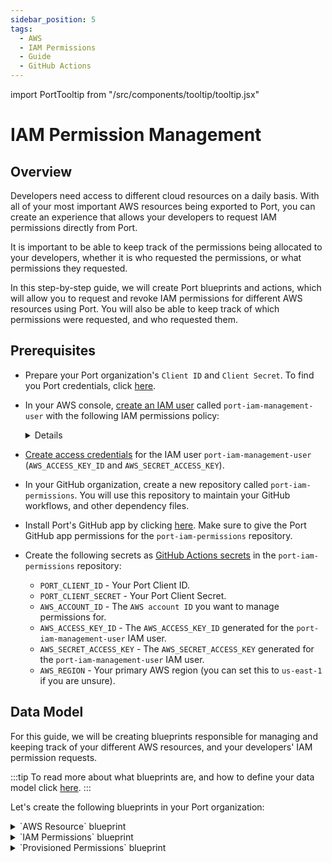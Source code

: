 ```yaml
---
sidebar_position: 5
tags:
  - AWS
  - IAM Permissions
  - Guide
  - GitHub Actions
---
```


import PortTooltip from "/src/components/tooltip/tooltip.jsx"

# IAM Permission Management

## Overview

Developers need access to different cloud resources on a daily basis. With all of your most important AWS resources being exported to Port, you can create an experience that allows your developers to request IAM permissions directly from Port.

It is important to be able to keep track of the permissions being allocated to your developers, whether it is who requested the permissions, or what permissions they requested.

In this step-by-step guide, we will create Port blueprints and actions, which will allow you to request and revoke IAM permissions for different AWS resources using Port. You will also be able to keep track of which permissions were requested, and who requested them.

## Prerequisites
- Prepare your Port organization's `Client ID` and `Client Secret`. To find you Port credentials, click [here](/docs/build-your-software-catalog/sync-data-to-catalog/api/api.md#find-your-port-credentials).
- In your AWS console, [create an IAM user](https://docs.aws.amazon.com/IAM/latest/UserGuide/id_users_create.html) called `port-iam-management-user` with the following IAM permissions policy:
    <details>

        <summary>IAM policy json </summary>

        ```json showLineNumbers
        {
            "Version": "2012-10-17",
            "Statement": [
                {
                    "Effect": "Allow",
                    "Action": [
                        "iam:CreateRole",
                        "iam:UpdateRole",
                        "iam:DeleteRole",
                        "iam:AttachRolePolicy",
                        "iam:DetachRolePolicy"
                    ],
                    "Resource": "*"
                }
            ]
        }
        ```
    </details>
- [Create access credentials](https://docs.aws.amazon.com/IAM/latest/UserGuide/id_credentials_access-keys.html) for the IAM user `port-iam-management-user` (`AWS_ACCESS_KEY_ID` and `AWS_SECRET_ACCESS_KEY`).

- In your GitHub organization, create a new repository called `port-iam-permissions`. You will use this repository to maintain your GitHub workflows, and other dependency files.

- Install Port's GitHub app by clicking [here](https://github.com/apps/getport-io/installations/new). Make sure to give the Port GitHub app permissions for the `port-iam-permissions` repository.

- Create the following secrets as [GitHub Actions secrets](https://docs.github.com/en/actions/security-guides/using-secrets-in-github-actions) in the `port-iam-permissions` repository:
    - `PORT_CLIENT_ID` - Your Port Client ID.
    - `PORT_CLIENT_SECRET` - Your Port Client Secret.
    - `AWS_ACCOUNT_ID` - The `AWS account ID` you want to manage permissions for.
    - `AWS_ACCESS_KEY_ID` - The `AWS_ACCESS_KEY_ID` generated for the `port-iam-management-user` IAM user.
    - `AWS_SECRET_ACCESS_KEY` - The `AWS_SECRET_ACCESS_KEY` generated for the `port-iam-management-user` IAM user.
    - `AWS_REGION` - Your primary AWS region (you can set this to `us-east-1` if you are unsure).

## Data Model
For this guide, we will be creating blueprints responsible for managing and keeping track of your different AWS resources, and your developers' IAM permission requests.

:::tip
To read more about what blueprints are, and how to define your data model click [here](/docs/build-your-software-catalog/define-your-data-model/define-your-data-model.md).
:::

Let's create the following blueprints in your Port organization:

<details>
    <summary>`AWS Resource` blueprint</summary>

    The entities of this blueprint will represent different AWS resources we want to manage IAM permissions for (S3 buckets, EC2 machines, etc.).
    
    ```json showLineNumbers
    {
        "identifier": "aws_resource",
        "title": "AWS Resource",
        "icon": "AWS",
        "schema": {
            "properties": {
                "tags": {
                    "items": {
                        "type": "object"
                    },
                    "title": "Tags",
                    "type": "array",
                    "icon": "DefaultProperty"
                },
                "resource_type": {
                    "icon": "DefaultProperty",
                    "title": "Resource Type",
                    "type": "string",
                    "enum": [
                        "S3",
                        "EC2"
                    ],
                    "enumColors": {
                        "S3": "blue",
                        "EC2": "green"
                    }
                }
            },
            "required": ["resource_type"]
        },
        "mirrorProperties": {},
        "calculationProperties": {},
        "aggregationProperties": {},
        "relations": {}
    }
    ```
</details>

<details>
    <summary>`IAM Permissions` blueprint</summary>

    The entities of this blueprint will represent different AWS IAM permissions that can be associated to an IAM Policy (`s3:DeleteBucket`, `s3:PutObject`, `ec2:StopInstances`, `ec2:TerminateInstances`, etc.).

    ```json showLineNumbers
    {
        "identifier": "iam_permissions",
        "title": "IAM Permissions",
        "icon": "Lock",
        "schema": {
            "properties": {
                "resource_type": {
                    "icon": "AWS",
                    "title": "Resource Type",
                    "type": "string",
                    "enum": [
                        "S3",
                        "EC2"
                    ],
                    "enumColors": {
                        "S3": "blue",
                        "EC2": "green"
                    }
                }
            },
            "required": ["resource_type"]
        },
        "mirrorProperties": {},
        "calculationProperties": {},
        "aggregationProperties": {},
        "relations": {}
    }
    ```
</details>


<details>
    <summary>`Provisioned Permissions` blueprint</summary>

    The entities of this blueprint will represent the permissions which were created and managed using Port.

    ```json showLineNumbers
    {
        "identifier": "provisioned_permissions",
        "description": "This blueprint represents a set of provisioned permissions for some AWS resource",
        "title": "Provisioned Permissions",
        "icon": "Lock",
        "schema": {
            "properties": {
                "requester": {
                    "title": "Requester",
                    "type": "string",
                    "format": "user",
                    "icon": "DefaultProperty"
                },
                "iam_policy": {
                    "title": "IAM Policy",
                    "type": "object",
                    "icon": "Lock",
                    "description": "The IAM policy given for this temporary permission"
                },
                "sign_in_url": {
                    "icon": "DefaultProperty",
                    "title": "Sign-in URL",
                    "type": "string",
                    "description": "The sign-in URL for this temporary permission",
                    "format": "url"
                },
                "policy_arn": {
                    "title": "Policy ARN",
                    "type": "string",
                    "icon": "DefaultProperty"
                },
                "role_arn": {
                    "title": "Role ARN",
                    "type": "string",
                    "icon": "DefaultProperty"
                }
            },
            "required": []
        },
        "mirrorProperties": {},
        "calculationProperties": {},
        "aggregationProperties": {},
        "relations": {
            "permissions": {
                "title": "Permissions",
                "target": "iam_permissions",
                "required": false,
                "many": true
            },
            "aws_resource": {
                "title": "AWS Resource",
                "target": "aws_resource",
                "required": false,
                "many": false
            }
        }
    }
    ```
    </details>

:::tip
For this guide's simplicity, the blueprints above have pre-defined options for resource types, which are `EC2` and `S3`. 

The blueprints can be modified to support for any type of AWS resource by adding extra options to the `resource_type` properties, both in the `AWS Resource` and the `IAM Permissions` blueprints.
:::

<p align="center">
<img src='/img/build-your-software-catalog/sync-data-to-catalog/cloud-providers/aws/iam-permissions-data-model.png' width='75%' border='1px' />
</p>

## Actions
We want to be able to provision and revoke permissions for AWS resources from Port. To do so, we will need to create some [actions](/docs/create-self-service-experiences/create-self-service-experiences.md) in our Port organization, and set up some action backends.

### Actions backend - GitHub Workflows
As mentioned in the [prerequisites](#prerequisites), in this guide we will be using [GitHub actions](https://docs.github.com/en/actions) as a backend for our Port actions. To do this, we will create 2 GitHub workflow files, and 2 JSON files which will be used as templates for developer IAM permissions. 

The files mentioned above should be created in the `port-iam-permissions` repository you set up in the prerequisites section.

In the workflow files, we will be using the [AWS CLI](https://aws.amazon.com/cli/) to interact with AWS, in order to create and delete the relevant resources when managing the IAM permissions using Port.

Create the following files your `port-iam-permissions` repository, in the correct path as it appears in the filename:

<details>
    <summary>`Create permissions for AWS resource` GitHub workflow</summary>

    This workflow is responsible for creating new IAM permissions for an AWS resource.

    ```yaml showLineNumbers title=".github/workflows/create-iam-permissions.yaml"
name: Create permissions for AWS resource
on:
  workflow_dispatch:
    inputs:
      port_payload:
        type: string
        required: true
        description: The Port Payload for triggering this action                

jobs:
  create-iam-permissions:
    name: Create IAM permissions
    runs-on: ubuntu-latest
    env:
      POLICY_NAME: Permission-${{github.run_id}}
    steps:
      - uses: actions/checkout@v3
        with:
          persist-credentials: true
      - name: Configure AWS Credentials
        uses: aws-actions/configure-aws-credentials@v4
        with:
          aws-access-key-id: ${{ secrets.AWS_ACCESS_KEY_ID }}
          aws-secret-access-key: ${{ secrets.AWS_SECRET_ACCESS_KEY }}
          aws-region: ${{ secrets.AWS_REGION }}
      - name: Create JSON for permissions
        id: create-jsons
        run: |
          permissions=$(echo '${{ inputs.port_payload }}' | jq -c '.payload.properties.permissions')
          echo "PERMISSIONS_ARRAY=${permissions}" >> $GITHUB_OUTPUT
          jq -r --argjson permissions "${permissions}" --arg resource "${{fromJson(inputs.port_payload).context.entity}}/*" '.Statement[0].Action=$permissions | .Statement[0].Resource=$resource' .github/templates/iamPolicyDocument.json > temp_policy_document.json
          jq -r --arg aws_acc_id "${{ secrets.AWS_ACCOUNT_ID }}" '.Statement[0].Principal.AWS="arn:aws:iam::"+$aws_acc_id+":root"' .github/templates/iamTrustPolicy.json > temp_trust_policy.json
      - name: Apply policies and attachments
        id: apply-policies
        run: |
          # Create the policy
          policy_arn=$(aws iam create-policy --policy-name $POLICY_NAME --policy-document file://temp_policy_document.json --no-cli-pager | jq '.Policy.Arn')
          echo ${policy_arn}
          echo "POLICY_ARN=${policy_arn}" >> $GITHUB_OUTPUT
          # Create the role with assume-role policy
          echo "ROLE_ARN=$(aws iam create-role --role-name $POLICY_NAME --assume-role-policy-document file://temp_trust_policy.json --no-cli-pager | jq '.Role.Arn')" >> $GITHUB_OUTPUT
          # Attach policy to the role
          aws iam attach-role-policy --role-name $POLICY_NAME --policy-arn arn:aws:iam::${{ secrets.AWS_ACCOUNT_ID }}:policy/$POLICY_NAME
      - name: Create varialbes
        id: create-variables
        run: |
          echo "POLICY=$(cat temp_policy_document.json | jq -c '.')" >> $GITHUB_OUTPUT
          echo "SIGN_IN_URL=https://signin.aws.amazon.com/switchrole?account=${{ secrets.AWS_ACCOUNT_ID }}&roleName=${{ env.POLICY_NAME }}&displayName=${{ env.POLICY_NAME }}" >> $GITHUB_OUTPUT
      - name: "Report permission to Port 🚢"
        uses: port-labs/port-github-action@v1
        with:
            clientId: ${{ secrets.PORT_CLIENT_ID }}
            clientSecret: ${{ secrets.PORT_CLIENT_SECRET }}
            identifier: ${{ env.POLICY_NAME }}
            title: ${{ env.POLICY_NAME }}
            blueprint: provisioned_permissions
            properties: |
              {
                "iam_policy": ${{ steps.create-variables.outputs.POLICY }},
                "requester": "${{ fromJson(inputs.port_payload).trigger.by.user.email }}",
                "sign_in_url": "${{ steps.create-variables.outputs.SIGN_IN_URL }}",
                "role_arn": ${{ steps.apply-policies.outputs.ROLE_ARN }},
                "policy_arn": ${{ steps.apply-policies.outputs.POLICY_ARN }}
              }
            relations: |
              {
                "aws_resource": "${{ fromJson(inputs.port_payload).context.entity }}",
                "permissions": ${{ steps.create-jsons.outputs.PERMISSIONS_ARRAY }}
              }
      - uses: port-labs/port-github-action@v1
        with:
          clientId: ${{ secrets.PORT_CLIENT_ID }}
          clientSecret: ${{ secrets.PORT_CLIENT_SECRET }}
          operation: PATCH_RUN
          runId: ${{ fromJson(inputs.port_payload).context.runId}}
          logMessage: |
            Created permission for the AWS resource "${{ fromJson(inputs.port_payload).context.entity }}"🚀
            Requester for this permission is: ${{ fromJson(inputs.port_payload).trigger.by.user.email }}
            The sign-in URL: ${{ steps.create-variables.outputs.SIGN_IN_URL }}
    ```
</details>

<details>
    <summary>`Revoke permissions for AWS resource` GitHub workflow</summary>

    This workflow is responsible for revoking IAM permissions for an AWS resource.

    ```yaml showLineNumbers title=".github/workflows/delete-iam-permissions.yaml"
name: Delete IAM permissions for AWS resource
on:
  workflow_dispatch:
    inputs:
      port_payload:
        type: string
        required: true
        description: The Port Payload for triggering this action                

jobs:
    delete-permissions:
        name: Delete IAM permissions
        runs-on: ubuntu-latest
        env:
          POLICY_ARN: ${{ fromJson(inputs.port_payload).payload.entity.properties.policy_arn }}
        steps:
            - uses: actions/checkout@v3
              with:
                persist-credentials: true
            - name: Configure AWS Credentials
              uses: aws-actions/configure-aws-credentials@v4
              with:
                aws-access-key-id: ${{ secrets.AWS_ACCESS_KEY_ID }}
                aws-secret-access-key: ${{ secrets.AWS_SECRET_ACCESS_KEY }}
                aws-region: ${{ secrets.AWS_REGION }}
            - name: Delete policies
              id: delete-policies
              run: |
                # Detach the policy from the role
                aws iam detach-role-policy --role-name ${{ fromJson(inputs.port_payload).context.entity }} --policy-arn ${{ env.POLICY_ARN }}
                # Delete the policy
                aws iam delete-policy --policy-arn "${{ env.POLICY_ARN }}" --no-cli-pager
                # Delete the role
                aws iam delete-role --role-name ${{ fromJson(inputs.port_payload).context.entity }} --no-cli-pager
            - name: "Delete permission from Port 🚢"
              uses: port-labs/port-github-action@v1
              with:
                clientId: ${{ secrets.PORT_CLIENT_ID }}
                clientSecret: ${{ secrets.PORT_CLIENT_SECRET }}
                identifier: ${{ fromJson(inputs.port_payload).context.entity }}
                operation: DELETE
                blueprint: provisioned_permissions
            - uses: port-labs/port-github-action@v1
              with:
                clientId: ${{ secrets.PORT_CLIENT_ID }}
                clientSecret: ${{ secrets.PORT_CLIENT_SECRET }}
                operation: PATCH_RUN
                runId: ${{ fromJson(inputs.port_payload).context.runId}}
                logMessage: |
                  Permission "${{ fromJson(inputs.port_payload).context.entity}}" has been deleted.
                  To get more information regarding this deletion, contact "${{ fromJson(inputs.port_payload).trigger.by.user.email }}".
    ```

</details> 

<details>
    <summary>`IAM policy JSON` template file</summary>

    This file will act as a template for the generated IAM policies.

    ```json showLineNumbers title=".github/templates/iamPolicyDocument.yaml"
   {
        "Version": "2012-10-17",
        "Statement": [
            {
                "Effect": "Allow",
                "Action": [],
                "Resource": ""
            }
        ]
    }
    ```

</details> 
<details>
    <summary>`IAM trust policy JSON` template file</summary>

    This file will act as a template for the generated IAM trust policies.
    
    ***Replace the `<YOUR_AWS_ACCOUNT_ID>` with the AWS account ID you want to allocate permissions for.***

    ```json showLineNumbers title=".github/templates/iamTrustPolicy.yaml"
    {
        "Version": "2012-10-17",
        "Statement": [
            {
                "Effect": "Allow",
                "Principal": {"AWS": "arn:aws:iam::<YOUR_AWS_ACCOUNT_ID>:root"}, 
                "Action": "sts:AssumeRole"
            }
        ]
    }

    ```

</details> 

### Creating the Port actions
After creating our backend in GitHub, we need to create the Port actions to trigger the workflows we created.
We will create the Port actions using the Port UI.

:::tip Creating actions with JSON
Don't know how to create Port actions using JSONs in the Port UI?
Click [here](https://docs.getport.io/create-self-service-experiences/setup-ui-for-action/?configure=ui#configuring-actions-in-port)!
:::

Let's create the Port actions to tirgger the workflows we just created:
<details>
    <summary>`Request permissions` Port action</summary>

    This is a `DAY-2` action on the `AWS Resource` blueprint, for requesting and provisioning new IAM permissions.

    ***Replace the `<YOUR_GITHUB_ORG>` placeholder with your GitHub organization.***

    ```json showLineNumbers
    {
        "identifier": "request_permissions",
        "title": "Request permissions",
        "icon": "Unlock",
        "userInputs": {
            "properties": {
                "permissions": {
                    "title": "Permissions",
                    "type": "array",
                    "items": {
                        "type": "string",
                        "format": "entity",
                        "blueprint": "iam_permissions",
                        "dataset": {
                            "combinator": "and",
                            "rules": [
                                {
                                    "property": "resource_type",
                                    "operator": "=",
                                    "value": {
                                    "jqQuery": ".entity.properties.resource_type"
                                    }
                                }
                            ]
                        }
                    }
                }
            },
            "required": [
                "permissions"
            ],
            "order": [
                "permissions"
            ]
        },
        "invocationMethod": {
            "type": "GITHUB",
            "org": "<YOUR_GITHUB_ORG>",
            "repo": "port-iam-permissions",
            "workflow": "create-iam-permissions.yaml",
            "omitUserInputs": true,
            "omitPayload": false,
            "reportWorkflowStatus": true
        },
        "trigger": "DAY-2",
        "description": "Request permissions for an AWS resource",
        "requiredApproval": false
    }
    ```
</details>

<details>
    <summary>`Revoke permissions` Port action</summary>

    This is a `DELETE` action on the `Provisioned Permissions` blueprint, for revoking IAM permissions.

    ***Replace the `<YOUR_GITHUB_ORG>` placeholder with your GitHub organization.***

    ```json showLineNumbers
    {
        "identifier": "revoke_permissions",
        "title": "Revoke permissions",
        "icon": "Alert",
        "userInputs": {
            "properties": {},
            "required": []
        },
        "invocationMethod": {
            "type": "GITHUB",
            "org": "<YOUR_GITHUB_ORG>",
            "repo": "port-iam-permissions",
            "workflow": "delete-iam-permissions.yaml",
            "omitUserInputs": true,
            "omitPayload": false,
            "reportWorkflowStatus": true
        },
        "trigger": "DELETE",
        "description": "Revokes IAM permissions",
        "requiredApproval": false
    }
    ```
</details>

## Manage permissions using Port
Before we get to provisioning and revoking permissions, we have 2 things to complete:
1. Define which AWS resources we want provision permissions for.
2. Define which permissions we want to allow our developers to request and provision.

### Defining AWS resources
Managing the AWS resources we want to provision permissions for will be done using Port entities. Navigate to the [AWS Resources](https://app.getport.io/aws_resources) catalog page to create some example entities.

:::note
For this guide's simplicity, we will be creating AWS resource entities manually. This can also be done using Port's [AWS Exporter](/docs/build-your-software-catalog/sync-data-to-catalog/cloud-providers/aws/aws.md). Go to the [Next Steps](#next-steps) section to read more.
:::

In the `AWS Resources` catalog page, click the `Manually add AWS Resource` to create an entity (or click the `+ AWS Resource` button).
The identifier of the entity is the `AWS ARN` of the AWS resource, make sure to toggle off the `Autogenerate` for the identifier.
Let's create 2 `AWS Resource` entities:

1. We will create one entity of type `S3`:
    * Title: `My awesome S3 bucket`
    * Identifier: `arn:aws:s3:::my-s3-bucket`
    * Resource Type: `S3`

2. We will create another entity of resource type `EC2`:
    * Title: `My awesome EC2 machine`
    * Identifier: `arn:aws:ec2:us-east-1:12345678:instance/i-abc123456789`
    * Resource Type: `EC2`
 
:::tip Adding more IAM permissions
Feel free to add more AWS resources of your own. Make sure that the identifier of the entity matches the AWS ARN of the resource you want to add.
:::

<p align="center">
<img src='/img/build-your-software-catalog/sync-data-to-catalog/cloud-providers/aws/iam-permissions-create-aws-resource-entity.png' width='50%' border='1px' />
</p>

### Defining allowed IAM permissions
Managing the IAM permissions we want to allow our developer to provision will be done using Port entities. Navigate to the [IAM Permissions](https://app.getport.io/iam_permissions) catalog page to create some example entities.

In the `IAM Permissions` catalog page, click the `Manually add IAM Permission` to create an entity (or click the `+ IAM Permissions` button).
The identifier of the entity is the IAM Permission you want to allow to run (for example `s3:PutObject`), make sure to toggle off the `Autogenerate` for the identifier.
Let's create 2 `IAM Permissions` entities:

1. We will create one entity with the resource type `S3`:
    * Title: `Put S3 objects`
    * Identifier: `s3:PutObject`
    * Resource Type: `S3`

2. We will create another entity with the resource type `EC2`:
    * Title: `Stop EC2 Instance`
    * Identifier: `ec2:StopInstances`
    * Resource Type: `EC2`

:::note
Feel free to add more IAM permissions of your own. Make sure that the identifier of the entity matches the IAM permission you want to add.
:::
 
<p align="center">
<img src='/img/build-your-software-catalog/sync-data-to-catalog/cloud-providers/aws/iam-permissions-create-iam-permissions-entity.png' width='50%' border='1px' />
</p>

We are all set!

### Managing permissions
Now that we finished setting up our Port environment, and our action backends, we are ready to manage IAM permissions for our AWS resources!

#### Provision permissions
Let's start by creating new temporary permissions for our S3 bucket `my-s3-bucket`, using Port. Navigate to the bucket's [entity page](https://app.getport.io/aws_resourceEntity?identifier=arn%3Aaws%3As3%3A%3A%3Amy-s3-bucket).

Click on the `...` at the top right of the entity screen -> click `Request permissions` -> choose the `s3:PutObject` permission -> click `Execute`.

This will trigger a new action run which will appear in the right action runs bar. Click on the action run to navigate to the run page.

When the Port action run will end, you will get action logs which will show you info regarding:
- Which AWS resource were the IAM permissions provisioned for.
- Who requested the IAM permissions.
- The sign-in URL for the provisioned role.

The actoin will also create a new `Provisioned Permissions` entity which you can see in the [Provisioned Permissions](https://app.getport.io/provisioned_permissions) catalog page.

Copy the sign-in URL and paste it to your browser's URL bar. Click the `Switch Role` button. 

You are now signed in to your new role, which has permissions as defined in the Port action! 🥳

<p align="center">
<img src='/img/build-your-software-catalog/sync-data-to-catalog/cloud-providers/aws/iam-permissions-provision-permissions-action.png' width='75%' border='1px' />
</p>
#### Revoke permissions
Now, we want to revoke the permissions we provisioned for our S3 bucket `my-s3-bucket`. Let's navigate to our new `Provisioned Permission` entity.

Navigate to the [Provisioned Permissions](https://app.getport.io/provisioned_permissions) catalog page -> Click on the new `Permission-XXXXXXXX` entity.

:::tip About provisioned permissions
In the `Provisioned Permissions` entity page, you can learn important infromation regarding the provisioned permissions. For example, you can see the generated IAM policy and the permissions requester.

In the `Related entities` section, you can see which permissions were provisioned, and to which resource.

Check out the [Provisioned Permissions](https://app.getport.io/provisioned_permissions) catalog page to view all active permissions. There, you can see important information like the permissions' requesters, the IAM policies, sign-in URLs and more.
<details>
    <summary>Provisioned Permissions page</summary>
<p align="center">
<img src='/img/build-your-software-catalog/sync-data-to-catalog/cloud-providers/aws/iam-permissions-provisioned-permissions-page.png' width='75%' border='1px' />
</p>
</details>
:::

Click on the `...` at the top right of the entity screen -> click `Revoke permissions` -> click `Delete`.

This will trigger a new action run which will appear in the right action runs bar. Click on the action run to navigate to the run page.

When the Port action run will end, you will get action logs which will show you info regarding:
- Which IAM Permission was deleted.
- Who is responsible for deleting the IAM permission.

The acion will also delete the `Provisioned Permissions` entity which was created when the permissions were provisionsed.

We can retry the previous sign-in URL, and see that it no longer works ❌

<p align="center">
<img src='/img/build-your-software-catalog/sync-data-to-catalog/cloud-providers/aws/iam-permissions-revoke-permissions-action.png' width='75%' border='1px' />
</p>

## Summary 
That's it! You are all set up to manage IAM permissions for your different AWS resources using Port!🚀

Feel free to further experiment with the use-case by adding more `IAM Permissions` and `AWS Resources` entities. You can also add more resource types by modifying the `resource_type` property in the `IAM Permissions` and `AWS Resources` blueprints.

See the [Next Steps](#next-steps) section to understand how to take this guide one step further with your Port environment.

## Next Steps
- **Install Port's [AWS exporter](/docs/build-your-software-catalog/sync-data-to-catalog/cloud-providers/aws/aws.md)** - You can use Port's AWS exporter to automatically populates your software catalog from your AWS environement. You can use the AWS exporter to populate your `AWS Resources` blueprints with different AWS resources.
- **Enforce [manual approval](/docs/create-self-service-experiences/set-self-service-actions-rbac/set-self-service-actions-rbac.md#configure-manual-approval-for-actions--give-approval-permissions) for your Port actions** - To have control over who is provisioning and revoking permissions, you can set up manual approval for your actions. This will enable you to provide a request-approve flow for provisioning and revoking permissions using Port.
<!-- TODO: Remove the `coming soon` when automiations comes out -->
- ***Coming soon* ⏱️: Temporary permissions using [Automations](https://roadmap.getport.io/ideas/p/automation) and the `Timer` property** - With the automations feature, you will be able to automatically trigger actions using events from the catalog. You can use the `Timer Expired` event to trigger the `Revoke permissions` action and create a temporary permissions experience.
